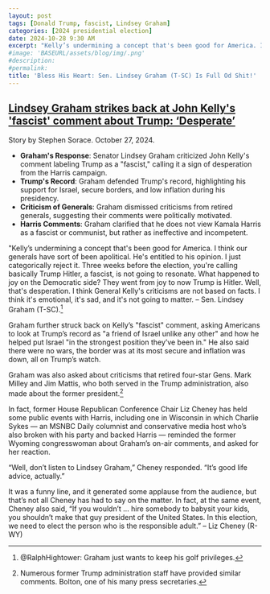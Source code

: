 ```yaml
---
layout: post
tags: [Donald Trump, fascist, Lindsey Graham]
categories: [2024 presidential election]
date: 2024-10-28 9:30 AM
excerpt: "Kelly’s undermining a concept that's been good for America. I think our generals have sort of been apolitical. He's entitled to his opinion. I just categorically reject it. Three weeks before the election, you're calling basically Trump Hitler, a fascist, is not going to resonate. What happened to joy on the Democratic side? They went from joy to now Trump is Hitler. Well, that's desperation. I think General Kelly's criticisms are not based on facts. I think it's emotional, it's sad, and it's not going to matter. – Sen. Lindsey Graham (T-SC). Graham just wants to keep his golf Privileges, @RalphHightower"
#image: 'BASEURL/assets/blog/img/.png'
#description:
#permalink:
title: 'Bless His Heart: Sen. Lindsey Graham (T-SC) Is Full Od Shit!'
---
```



## [Lindsey Graham strikes back at John Kelly's 'fascist' comment about Trump: ‘Desperate’](https://www.foxnews.com/politics/lindsey-graham-strikes-back-john-kellys-fascist-comment-about-trump-desperate#)

Story by Stephen Sorace. October 27, 2024.

- **Graham's Response**: Senator Lindsey Graham criticized John Kelly's comment labeling Trump as a "fascist," calling it a sign of desperation from the Harris campaign.
- **Trump's Record**: Graham defended Trump's record, highlighting his support for Israel, secure borders, and low inflation during his presidency.
- **Criticism of Generals**: Graham dismissed criticisms from retired generals, suggesting their comments were politically motivated.
- **Harris Comments**: Graham clarified that he does not view Kamala Harris as a fascist or communist, but rather as ineffective and incompetent.

"Kelly’s undermining a concept that's been good for America. I think our generals have sort of been apolitical. He's entitled to his opinion. I just categorically reject it. Three weeks before the election, you're calling basically Trump Hitler, a fascist, is not going to resonate. What happened to joy on the Democratic side? They went from joy to now Trump is Hitler. Well, that's desperation. I think General Kelly's criticisms are not based on facts. I think it's emotional, it's sad, and it's not going to matter. – Sen. Lindsey Graham (T-SC).[^11]

[^11]: @RalphHightower: Graham just wants to keep his golf privileges.

Graham further struck back on Kelly’s "fascist" comment, asking Americans to look at Trump’s record as "a friend of Israel unlike any other" and how he helped put Israel "in the strongest position they’ve been in." He also said there were no wars, the border was at its most secure and inflation was down, all on Trump’s watch.

Graham was also asked about criticisms that retired four-star Gens. Mark Milley and Jim Mattis, who both served in the Trump administration, also made about the former president.[^31]

In fact, former House Republican Conference Chair Liz Cheney has held some public events with Harris, including one in Wisconsin in which Charlie Sykes — an MSNBC Daily columnist and conservative media host who’s also broken with his party and backed Harris — reminded the former Wyoming congresswoman about Graham’s on-air comments, and asked for her reaction.

“Well, don’t listen to Lindsey Graham,” Cheney responded. “It’s good life advice, actually.”

It was a funny line, and it generated some applause from the audience, but that’s not all Cheney has had to say on the matter. In fact, at the same event, Cheney also said, “If you wouldn’t ... hire somebody to babysit your kids, you shouldn’t make that guy president of the United States. In this election, we need to elect the person who is the responsible adult.” – Liz Cheney (R-WY)

[^31]: Numerous former Trump administration staff have provided similar comments. Bolton, one of his many press secretaries.



